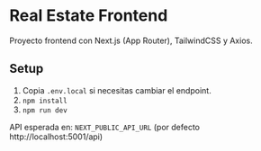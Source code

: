 # Real Estate Frontend

Proyecto frontend con Next.js (App Router), TailwindCSS y Axios.

## Setup

1. Copia `.env.local` si necesitas cambiar el endpoint.
2. `npm install`
3. `npm run dev`

API esperada en: `NEXT_PUBLIC_API_URL` (por defecto http://localhost:5001/api)
